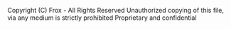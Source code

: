 Copyright (C) Frox - All Rights Reserved
Unauthorized copying of this file, via any medium is strictly prohibited
Proprietary and confidential
